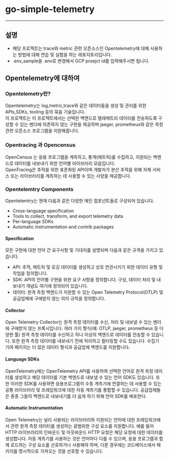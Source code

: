 # go-simple-telemetry

---
## 설명
- 해당 프로젝트는 trace와 metric 관련 오픈소스인  Opentelemetry에 대해 사용하는 방법에 대해 연습 및 실험을 하는 레포지토리입니다.
- .env_sample을 .env로 변경해서 GCP proejct id를 입력해주시면 됩니다.
## Opentelemetry에 대하여
### Opentelemetry란?
Opentelemetry는 log,metric,trace와 같은 데이터들을 생성 및 관리를 위한 APIs,SDKs, tooling 등의 묶음 기술입니다.<br/>
이 프로젝트는 이 프로젝트에서는 선택한 백엔드로 텔레메트리 데이터를 전송하도록 구성할 수 있는 벤더에 의존하지 않는 구현을 제공하며 jaeger, prometheus와 같은 측정 관련 오픈소스 프로그램을 지원해줍니다.
### Opentracing 과 Opencensus
OpenCensus 는 응용 프로그램을 계측하고, 통계(메트릭)를 수집하고, 지원되는 백엔드로 데이터를 내보내기 위한 언어별 라이브러리 모음입니다.<br/> 
OpenTracing은 추적을 위한 표준화된 API이며 개발자가 분산 추적을 위해 자체 서비스 또는 라이브러리를 계측하는 데 사용할 수 있는 사양을 제공합니다.<br/>
### Opentelemtry Components
Opentelemtry는 현재 다음과 같은 다양한 메인 컴포넌트들로 구성되어 있습니다.
- Cross-language specification
- Tools to collect, transform, and export telemetry data
- Per-language SDKs
- Automatic instrumentation and contrib packages
#### Specification
모든 구현에 대한 언어 간 요구사항 및 기대치를 설명되며 다음과 같은 규격을 가지고 있습니다.
- API: 추적, 메트릭 및 로깅 데이터를 생성하고 상호 연관시키기 위한 데이터 유형 및 작업을 정의합니다.
- SDK: API의 언어별 구현을 위한 요구 사항을 정의합니다. 구성, 데이터 처리 및 내보내기 개념도 여기에 정의되어 있습니다.
- 데이터: 원격 측정 백엔드가 지원할 수 있는 Open Telemetry Protocol(OTLP) 및 공급업체에 구애받지 않는 의미 규칙을 정의합니다.
#### Collector
Open Telemetry Collector는 원격 측정 데이터를 수신, 처리 및 내보낼 수 있는 벤더에 구애받지 않는 프록시입니다. 여러 가지 형식(예: OTLP, jaeger, prometheus 등 다양한 툴) 원격 측정 데이터를 수신하고 하나 이상의 백엔드로 데이터를 전송할 수 있습니다. 또한 원격 측정 데이터를 내보내기 전에 처리하고 필터링할 수도 있습니다. 수집기 기여 패키지는 더 많은 데이터 형식과 공급업체 백엔드를 지원합니다.
#### Language SDKs
OpenTelemetry에는 OpenTelemetry API를 사용하여 선택한 언어로 원격 측정 데이터를 생성하고 해당 데이터를 기본 백엔드로 내보낼 수 있는 언어 SDK도 있습니다. 또한 이러한 SDK를 사용하면 응용프로그램의 수동 계측기에 연결하는 데 사용할 수 있는 공통 라이브러리 및 프레임워크에 대한 자동 계측기를 통합할 수 있습니다. 공급업체들은 종종 그들의 백엔드로 내보내기를 더 쉽게 하기 위해 언어 SDK를 배포한다.
#### Automatic Instrumentation 
Open Telemetry는 널리 사용되는 라이브러리와 지원되는 언어에 대한 프레임워크에서 관련 원격 측정 데이터를 생성하는 광범위한 구성 요소를 지원합니다. 예를 들어 HTTP 라이브러리의 인바운드 및 아웃바운드 HTTP 요청은 해당 요청에 대한 데이터를 생성합니다. 자동 계측기를 사용하는 것은 언어마다 다를 수 있으며, 응용 프로그램과 함께 로드하는 구성 요소를 선호하거나 사용해야 하며, 다른 경우에는 코드베이스에서 패키지를 명시적으로 가져오는 것을 선호할 수 있습니다.

